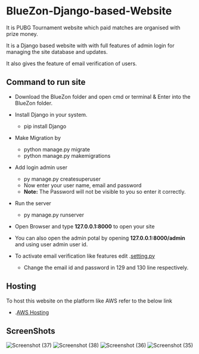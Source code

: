 # BlueZon-Django-based-Website
It is PUBG Tournament website which paid matches are organised with prize money.

It is a Django based website with with full features of admin login for managing the site database and updates.

It also gives the feature of email verification of users.

## Command to run site
* Download the BlueZon folder and open cmd or terminal & Enter into the BlueZon folder.

* Install Django in your system.
  - pip install Django

* Make Migration by
  - python manage.py migrate
  - python manage.py makemigrations
  
* Add login admin user
  - py manage.py createsuperuser
  - Now enter your user name, email and password
  - **Note:** The Password will not be visible to you so enter it correctly.

* Run the server
  - py manage.py runserver
  
* Open Browser and type  **127.0.0.1:8000** to open your site

* You can also open the admin potal by opening **127.0.0.1:8000/admin** and using user admin user id.

* To activate email verification like features edit .[setting.py](https://github.com/AkiiSinghal/BlueZon-Django-based-Website/blob/master/BlueZon/gamers/settings.py)
  - Change the email id and password in 129 and 130 line respectively.
  
## Hosting
To host this website on the platform like AWS refer to the below link
* .[AWS Hosting](https://youtu.be/OLS0XD6oINA)

## ScreenShots
![Screenshot (37)](https://user-images.githubusercontent.com/42001728/61988375-fe73b400-b03d-11e9-8f9c-fa821717245b.png)
![Screenshot (38)](https://user-images.githubusercontent.com/42001728/61988372-fddb1d80-b03d-11e9-8f33-4367fdcea34e.png)
![Screenshot (36)](https://user-images.githubusercontent.com/42001728/61988374-fe73b400-b03d-11e9-966b-78efe81aefbc.png)
![Screenshot (35)](https://user-images.githubusercontent.com/42001728/61988373-fe73b400-b03d-11e9-8199-8b979bef79f4.png)
